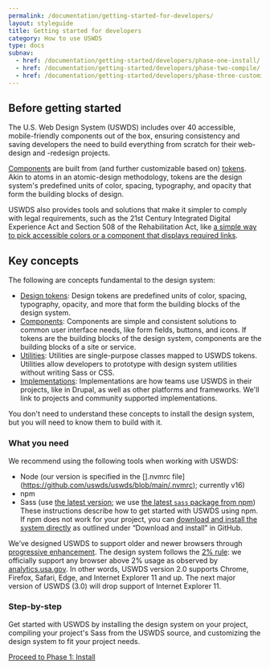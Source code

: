 ```yaml
---
permalink: /documentation/getting-started-for-developers/
layout: styleguide
title: Getting started for developers
category: How to use USWDS
type: docs
subnav:
  - href: /documentation/getting-started/developers/phase-one-install/
  - href: /documentation/getting-started/developers/phase-two-compile/
  - href: /documentation/getting-started/developers/phase-three-customize/
---
```

## Before getting started
The U.S. Web Design System (USWDS) includes over 40 accessible, mobile-friendly components out of the box, ensuring consistency and saving developers the need to build everything from scratch for their web-design and -redesign projects.

[Components](../../components/overview/) are built from (and further customizable based on) [tokens](../../design-tokens/). Akin to atoms in an atomic-design methodology, tokens are the design system's predefined units of color, spacing, typography, and opacity that form the building blocks of design.

USWDS also provides tools and solutions that make it simpler to comply with legal requirements, such as the 21st Century Integrated Digital Experience Act and Section 508 of the Rehabilitation Act, like [a simple way to pick accessible colors or a component that displays required links](../../design-tokens/color/overview/#color-and-accessibility).

## Key concepts
The following are concepts fundamental to the design system:
- [Design tokens](../../design-tokens/): Design tokens are predefined units of color, spacing, typography, opacity, and more that form the building blocks of the design system.
- [Components](../../components/overview): Components are simple and consistent solutions to common user interface needs, like form fields, buttons, and icons. If tokens are the building blocks of the design system, components are the building blocks of a site or service.
- [Utilities](../../utilities/): Utilities are single-purpose classes mapped to USWDS tokens. Utilities allow developers to prototype with design system utilities without writing Sass or CSS.
- [Implementations](../implementations/): Implementations are how teams use USWDS in their projects, like in Drupal, as well as other platforms and frameworks. We'll link to projects and community supported implementations. 

You don't need to understand these concepts to install the design system, but you will need to know them to build with it.

### What you need
We recommend using the following tools when working with USWDS:
- Node (our version is specified in the [].nvmrc file](https://github.com/uswds/uswds/blob/main/.nvmrc); currently v16)
- npm
- Sass (use [the latest version](https://nodejs.org/en/download/); we use [the latest `sass` package from npm](https://www.npmjs.com/package/sass))
These instructions describe how to get started with USWDS using npm. If npm does not work for your project, you can [download and install the system directly](https://github.com/uswds/uswds#download-and-install) as outlined under “Download and install” in GitHub.

We’ve designed USWDS to support older and newer browsers through [progressive enhancement](https://en.wikipedia.org/wiki/Progressive_enhancement). The design system follows the [2% rule](https://gds.blog.gov.uk/2012/01/25/support-for-browsers/): we officially support any browser above 2% usage as observed by [analytics.usa.gov](https://analytics.usa.gov/). In other words, USWDS version 2.0 supports Chrome, Firefox, Safari, Edge, and Internet Explorer 11 and up. The next major version of USWDS (3.0) will drop support of Internet Explorer 11.

### Step-by-step
Get started with USWDS by installing the design system on your project, compiling your project's Sass from the USWDS source, and customizing the design system to fit your project needs.

[Proceed to Phase 1: Install](/phase-one-install/)